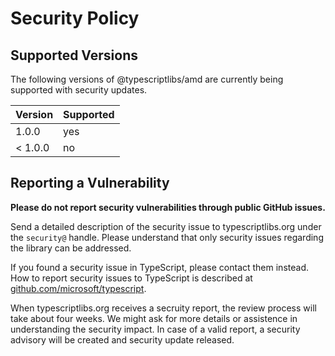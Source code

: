 Security Policy
===============



Supported Versions
------------------

The following versions of @typescriptlibs/amd are currently being supported with
security updates.

| Version | Supported |
| ------- | --------- |
| 1.0.0   | yes       |
| < 1.0.0 | no        |



Reporting a Vulnerability
-------------------------

**Please do not report security vulnerabilities through public GitHub issues.**

Send a detailed description of the security issue to typescriptlibs.org under
the `security@` handle.
Please understand that only security issues regarding the library can be
addressed.

If you found a security issue in TypeScript, please contact them instead.
How to report security issues to TypeScript is described at
[github.com/microsoft/typescript](https://github.com/microsoft/typescript/security/policy).

When typescriptlibs.org receives a secruity report, the review process will take
about four weeks.
We might ask for more details or assistence in understanding the security
impact.
In case of a valid report, a security advisory will be created and security
update released.
